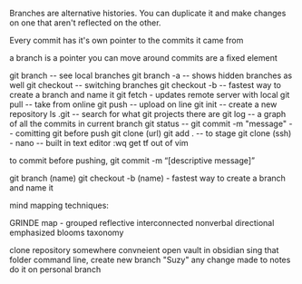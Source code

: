 
Branches are alternative histories. You can duplicate it and make changes on one that aren't reflected on the other.

Every commit has it's own pointer to the commits it came from 

a branch is a pointer you can move around
commits are a fixed element 

git branch -- see local branches
git branch -a -- shows hidden branches as well
git checkout -- switching branches
git checkout -b -- fastest way to create a branch and name it 
git fetch - updates remote server with local
git pull -- take from online 
git push -- upload on line 
git init -- create a new repository 
ls .git -- search for what git projects there are 
git log -- a graph of all the commits in current branch 
git status -- 
git commit -m "message" -- comitting git before push
git clone (url)
git add . -- to stage 
git clone (ssh) - 
nano -- built in text editor
:wq get tf out of vim 

to commit before pushing, git commit -m “[descriptive message]”

git branch (name)
git checkout -b (name) - fastest way to create a branch and name it 




mind mapping techniques:

GRINDE map - grouped reflective interconnected nonverbal directional emphasized 
blooms taxonomy

clone repository  somewhere convneient
open vault in obsidian sing that folder
command line, create new branch "Suzy"
any change made to notes do it on personal branch 